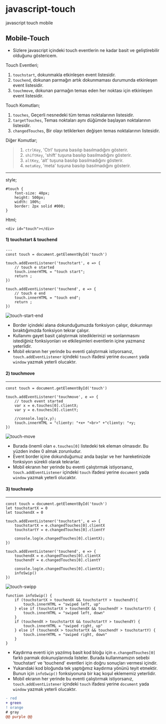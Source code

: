 # javascript-touch
javascript touch mobile


## Mobile-Touch

 + Sizlere javascript içindeki touch eventlerin ne kadar basit ve geliştirebilir olduğunu göstericem.
  
  Touch Eventleri;
  1) <code>touchstart</code>, dokunmakla etkinleşen event listesidir.
  2) <code>touchend</code>, dokunan parmağın artık dokunmaması durumunda etkinleşen event listesidir.
  3) <code>touchmove</code>, dokunan parmağın temas eden her noktası için etkinleşen event listesidir.

  Touch Komutları;
  1) <code>touches</code>, Geçerli nesnedeki tüm temas noktalarının listesidir.
  2) <code>targetTouches</code>, Temas noktaları aynı düğümde başlayan noktalarının listesidir.
  3) <code>changedTouches</code>, Bir olayı tetiklerken değişen temas noktalarının listesidir.
  
  Diğer Komutlar;
  >1) <code>ctrlKey</code>, 'Ctrl' tuşuna basılıp basılmadığını gösterir.
  >2) <code>shiftKey</code>, 'shift' tuşuna basılıp basılmadığını gösterir.
  >3) <code>altKey</code>, 'alt' tuşuna basılıp basılmadığını gösterir.
  >4) <code>metaKey</code>, 'meta' tuşuna basılıp basılmadığını gösterir.
  ---
  style;
  
    #touch {
        font-size: 40px;
        height: 500px;
        width: 100%;
        border: 2px solid #000;
    }
    
  Html;
  
    <div id="touch"></div>

#### 1) touchstart & touchend 
    ---
    const touch = document.getElementById('touch')

    touch.addEventListener('touchstart', e => {
        // touch e started
        touch.innerHTML = "touch start";
        return ;
    })

    touch.addEventListener('touchend', e => {
        // touch e end
        touch.innerHTML = "touch end";
        return ;
    })
![touch-start-end](https://user-images.githubusercontent.com/98836519/181630339-e3cbf887-5ac3-44d6-8e59-0432104e5214.gif)

   - Border içindeki alana dokunduğumuzda fonksiyon çalışır, dokunmayı bıraktığımızda fonksiyon tekrar çalışır.
   - Kullanımı gayet basit çalıştırmak istediklerinizi ve sonlanmasını istediğiniz fonksiyonları ve etkileşimleri eventlerin içine yazmanız yeterlidir.
   - Mobil ekranın her yerinde bu eventi çalıştırmak istiyorsanız, <code>touch.addEventListener</code> içindeki <code>touch</code> ifadesi yerine <code>document</code> yada <code>window</code> yazmak yeterli olucaktır.

#### 2) touchmove
  ---
    const touch = document.getElementById('touch')

    touch.addEventListener('touchmove', e => {
        // touch event started
        var x = e.touches[0].clientX;
        var y = e.touches[0].clientY;

        //console.log(x,y);
        touch.innerHTML = "clienty: "+x+ "<br>" +"clienty: "+y;
    })
![touch-move](https://user-images.githubusercontent.com/98836519/181631228-32996215-fe5c-4695-8c10-e4115999e3ed.gif)

   - Burada önemli olan <code>e.touches[0]</code> listedeki tek eleman olmasıdır. Bu yüzden index 0 almak zorunludur.
   - Event border içine dokunduğumuz anda başlar ve her hareketinizde fonksiyon sürekli olarak tekrarlar.
   - Mobil ekranın her yerinde bu eventi çalıştırmak istiyorsanız, <code>touch.addEventListener</code> içindeki <code>touch</code> ifadesi yerine <code>document</code> yada <code>window</code> yazmak yeterli olucaktır.
  
#### 3) touchswip
---
    const touch = document.getElementById('touch')
    let touchstartX = 0
    let touchendX = 0

    touch.addEventListener('touchstart', e => {
        touchstartX = e.changedTouches[0].clientX
        touchstartY = e.changedTouches[0].clientY

        console.log(e.changedTouches[0].clientX);
    })

    touch.addEventListener('touchend', e => {
        touchendX = e.changedTouches[0].clientX
        touchendY = e.changedTouches[0].clientY

        console.log(e.changedTouches[0].clientX);
        infoSwip()
    })
![touch-swipp](https://user-images.githubusercontent.com/98836519/181631772-8fb2ebcc-5643-4665-b64d-090eaa9a0fce.gif)

    function infoSwip() {
        if (touchstartX > touchendX && touchstartY > touchendY){
            touch.innerHTML = "swiped left, up"
        } else if (touchstartX > touchendX && touchendY > touchstartY) {
            touch.innerHTML = "swiped left, down"
        }
        if (touchendX > touchstartX && touchstartY > touchendY) {
            touch.innerHTML = "swiped right, up"
        } else if (touchendX > touchstartX && touchendY > touchstartY) {
            touch.innerHTML = "swiped right, down"
        }
    }
   
   - Kaydırma eventi için yazılmış basit kod bloğu için <code>e.changedTouches[0]</code> farklı parmak dokunuşlarınıda listeler. Burada kullanmamızın sebebi 'touchstart' ve 'touchend' eventleri için doğru sonuçları vermesi içindir. 
   - Yukarıdaki kod bloğunda tek yaptığımız kaydırma yönünü teyit etmektir. Bunun için <code>infoSwip()</code> fonksiyonuna bir kaç koşul eklememiz yeterlidir.
   - Mobil ekranın her yerinde bu eventi çalıştırmak istiyorsanız, <code>touch.addEventListener</code> içindeki <code>touch</code> ifadesi yerine <code>document</code> yada <code>window</code> yazmak yeterli olucaktır.
   
   


```diff
- red
+ green
! orange
# gray
@@ purple @@
```
